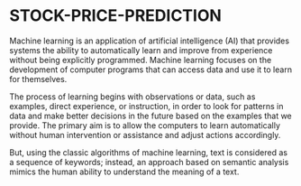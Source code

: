 # STOCK-PRICE-PREDICTION


Machine learning is an application of artificial intelligence (AI) that provides systems the ability to automatically learn and improve from experience without being explicitly programmed. Machine learning focuses on the development of computer programs that can access data and use it to learn for themselves.


The process of learning begins with observations or data, such as examples, direct experience, or instruction, in order to look for patterns in data and make better decisions in the future based on the examples that we provide. The primary aim is to allow the computers to learn automatically without human intervention or assistance and adjust actions accordingly.


But, using the classic algorithms of machine learning, text is considered as a sequence of keywords; instead, an approach based on semantic analysis mimics the human ability to understand the meaning of a text.

